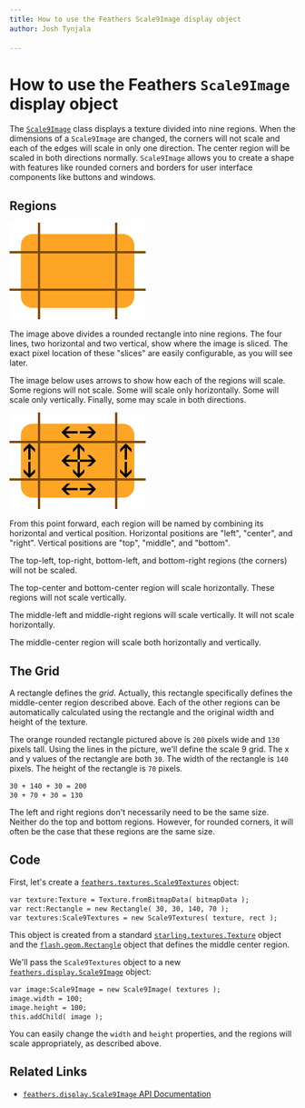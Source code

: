 ```yaml
---
title: How to use the Feathers Scale9Image display object  
author: Josh Tynjala

---
```

# How to use the Feathers `Scale9Image` display object

The [`Scale9Image`](../api-reference/feathers/display/Scale9Image.html) class displays a texture divided into nine regions. When the dimensions of a `Scale9Image` are changed, the corners will not scale and each of the edges will scale in only one direction. The center region will be scaled in both directions normally. `Scale9Image` allows you to create a shape with features like rounded corners and borders for user interface components like buttons and windows.

## Regions

![](images/scale9.png)

The image above divides a rounded rectangle into nine regions. The four lines, two horizontal and two vertical, show where the image is sliced. The exact pixel location of these "slices" are easily configurable, as you will see later.

The image below uses arrows to show how each of the regions will scale. Some regions will not scale. Some will scale only horizontally. Some will scale only vertically. Finally, some may scale in both directions.

![](images/scale9-arrows.png)

From this point forward, each region will be named by combining its horizontal and vertical position. Horizontal positions are "left", "center", and "right". Vertical positions are "top", "middle", and "bottom".

The top-left, top-right, bottom-left, and bottom-right regions (the corners) will not be scaled.

The top-center and bottom-center region will scale horizontally. These regions will not scale vertically.

The middle-left and middle-right regions will scale vertically. It will not scale horizontally.

The middle-center region will scale both horizontally and vertically.

## The Grid

A rectangle defines the *grid*. Actually, this rectangle specifically defines the middle-center region described above. Each of the other regions can be automatically calculated using the rectangle and the original width and height of the texture.

The orange rounded rectangle pictured above is `200` pixels wide and `130` pixels tall. Using the lines in the picture, we'll define the scale 9 grid. The x and y values of the rectangle are both `30`. The width of the rectangle is `140` pixels. The height of the rectangle is `70` pixels.

``` code
30 + 140 + 30 = 200
30 + 70 + 30 = 130
```

The left and right regions don't necessarily need to be the same size. Neither do the top and bottom regions. However, for rounded corners, it will often be the case that these regions are the same size.

## Code

First, let's create a [`feathers.textures.Scale9Textures`](../api-reference/feathers/textures/Scale9Textures.html) object:

``` code
var texture:Texture = Texture.fromBitmapData( bitmapData );
var rect:Rectangle = new Rectangle( 30, 30, 140, 70 );
var textures:Scale9Textures = new Scale9Textures( texture, rect );
```

This object is created from a standard [`starling.textures.Texture`](http://doc.starling-framework.org/core/starling/textures/Texture.html) object and the [`flash.geom.Rectangle`](http://help.adobe.com/en_US/FlashPlatform/reference/actionscript/3/flash/geom/Rectangle.html) object that defines the middle center region.

We'll pass the `Scale9Textures` object to a new [`feathers.display.Scale9Image`](../api-reference/feathers/display/Scale9Image.html) object:

``` code
var image:Scale9Image = new Scale9Image( textures );
image.width = 100;
image.height = 100;
this.addChild( image );
```

You can easily change the `width` and `height` properties, and the regions will scale appropriately, as described above.

## Related Links

-   [`feathers.display.Scale9Image` API Documentation](../api-reference/feathers/display/Scale9Image.html)